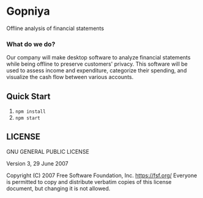 # Gopniya

Offline analysis of financial statements

### What do we do?

Our company will make desktop software to analyze financial statements while being offline to preserve customers' privacy. This software will be used to assess income and expenditure, categorize their spending, and visualize the cash flow between various accounts.

## Quick Start

1. `npm install`
1. `npm start`

## LICENSE

GNU GENERAL PUBLIC LICENSE

Version 3, 29 June 2007

Copyright (C) 2007 Free Software Foundation, Inc. <https://fsf.org/>
Everyone is permitted to copy and distribute verbatim copies
of this license document, but changing it is not allowed.
